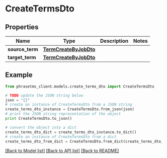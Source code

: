 # CreateTermsDto

## Properties

| Name            | Type                                            | Description | Notes |
| --------------- | ----------------------------------------------- | ----------- | ----- |
| **source_term** | [**TermCreateByJobDto**](TermCreateByJobDto.md) |             |
| **target_term** | [**TermCreateByJobDto**](TermCreateByJobDto.md) |             |

## Example

```python
from phrasetms_client.models.create_terms_dto import CreateTermsDto

# TODO update the JSON string below
json = "{}"
# create an instance of CreateTermsDto from a JSON string
create_terms_dto_instance = CreateTermsDto.from_json(json)
# print the JSON string representation of the object
print CreateTermsDto.to_json()

# convert the object into a dict
create_terms_dto_dict = create_terms_dto_instance.to_dict()
# create an instance of CreateTermsDto from a dict
create_terms_dto_from_dict = CreateTermsDto.from_dict(create_terms_dto_dict)
```

[[Back to Model list]](../README.md#documentation-for-models) [[Back to API list]](../README.md#documentation-for-api-endpoints) [[Back to README]](../README.md)
